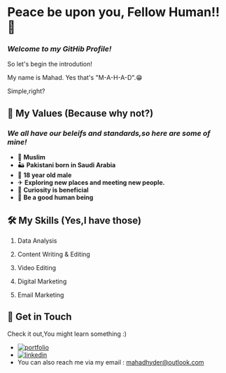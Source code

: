 # Peace be upon you, Fellow Human!! 👋

### *Welcome to my GitHib Profile!*

So let's begin the introdution! 

My name is Mahad. Yes that's "M-A-H-A-D".😁

Simple,right? 


## 🚀 My Values (Because why not?)

### *We all have our beleifs and standards,so here are some of mine!*
- 🕋 **Muslim**
- 🏜 **Pakistani born in Saudi Arabia**
- 👦 **18 year old male**
- ✈ **Exploring new places and meeting new people.**
- 💨 **Curiosity is beneficial**
- 🙂 **Be a good human being**






## 🛠 My Skills (Yes,I have those) 
1. Data Analysis

2. Content Writing & Editing

3. Video Editing

4. Digital Marketing

5. Email Marketing



## 🔗 Get in Touch
Check it out,You might learn something :)

- [![portfolio](https://img.shields.io/badge/my_portfolio-000?style=for-the-badge&logo=ko-fi&logoColor=white)](https://mahadhyder5.wixsite.com/mahadexplore) 
- [![linkedin](https://img.shields.io/badge/linkedin-0A66C2?style=for-the-badge&logo=linkedin&logoColor=white)](https://www.linkedin.com/in/khwaja-mohammad-mahad-hyder-ab1b06221/)
- You can also reach me via my email : mahadhyder@outlook.com




